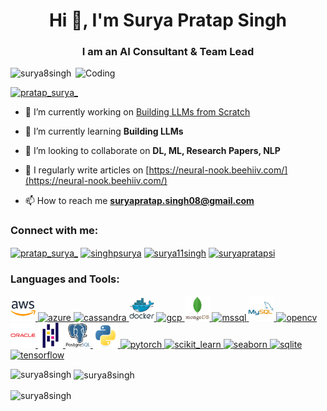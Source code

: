 <h1 align="center">Hi 👋, I'm Surya Pratap Singh</h1>
<h3 align="center">I am an AI Consultant & Team Lead</h3>
<img align="right" alt="Coding" width="400" img align="right" alt="Coding" width="400" src="https://cdn.dribbble.com/users/1162077/screenshots/3848914/programmer.gif")>

<p align="left"> <img src="https://komarev.com/ghpvc/?username=surya8singh&label=Profile%20views&color=0e75b6&style=flat" alt="surya8singh" /> </p>

<p align="left"> <a href="https://twitter.com/pratap_surya_" target="blank"><img src="https://img.shields.io/twitter/follow/pratap_surya_?logo=twitter&style=for-the-badge" alt="pratap_surya_" /></a> </p>

- 🔭 I’m currently working on [Building LLMs from Scratch](https://github.com/Surya8Singh/Portfolio_Projects/tree/main/Building-LLMs-from-Scratch)

- 🌱 I’m currently learning **Building LLMs**

- 👯 I’m looking to collaborate on **DL, ML, Research Papers, NLP**

- 📝 I regularly write articles on [https://neural-nook.beehiiv.com/](https://neural-nook.beehiiv.com/)

- 📫 How to reach me **suryapratap.singh08@gmail.com**

<h3 align="left">Connect with me:</h3>
<p align="left">
<a href="https://twitter.com/pratap_surya_" target="blank"><img align="center" src="https://raw.githubusercontent.com/rahuldkjain/github-profile-readme-generator/master/src/images/icons/Social/twitter.svg" alt="pratap_surya_" height="30" width="40" /></a>
<a href="https://linkedin.com/in/singhpsurya" target="blank"><img align="center" src="https://raw.githubusercontent.com/rahuldkjain/github-profile-readme-generator/master/src/images/icons/Social/linked-in-alt.svg" alt="singhpsurya" height="30" width="40" /></a>
<a href="https://kaggle.com/surya11singh" target="blank"><img align="center" src="https://raw.githubusercontent.com/rahuldkjain/github-profile-readme-generator/master/src/images/icons/Social/kaggle.svg" alt="surya11singh" height="30" width="40" /></a>
<a href="https://medium.com/suryapratapsi" target="blank"><img align="center" src="https://raw.githubusercontent.com/rahuldkjain/github-profile-readme-generator/master/src/images/icons/Social/medium.svg" alt="suryapratapsi" height="30" width="40" /></a>
</p>

<h3 align="left">Languages and Tools:</h3>
<p align="left"> <a href="https://aws.amazon.com" target="_blank" rel="noreferrer"> <img src="https://raw.githubusercontent.com/devicons/devicon/master/icons/amazonwebservices/amazonwebservices-original-wordmark.svg" alt="aws" width="40" height="40"/> </a> <a href="https://azure.microsoft.com/en-in/" target="_blank" rel="noreferrer"> <img src="https://www.vectorlogo.zone/logos/microsoft_azure/microsoft_azure-icon.svg" alt="azure" width="40" height="40"/> </a> <a href="https://cassandra.apache.org/" target="_blank" rel="noreferrer"> <img src="https://www.vectorlogo.zone/logos/apache_cassandra/apache_cassandra-icon.svg" alt="cassandra" width="40" height="40"/> </a> <a href="https://www.docker.com/" target="_blank" rel="noreferrer"> <img src="https://raw.githubusercontent.com/devicons/devicon/master/icons/docker/docker-original-wordmark.svg" alt="docker" width="40" height="40"/> </a> <a href="https://cloud.google.com" target="_blank" rel="noreferrer"> <img src="https://www.vectorlogo.zone/logos/google_cloud/google_cloud-icon.svg" alt="gcp" width="40" height="40"/> </a> <a href="https://www.mongodb.com/" target="_blank" rel="noreferrer"> <img src="https://raw.githubusercontent.com/devicons/devicon/master/icons/mongodb/mongodb-original-wordmark.svg" alt="mongodb" width="40" height="40"/> </a> <a href="https://www.microsoft.com/en-us/sql-server" target="_blank" rel="noreferrer"> <img src="https://www.svgrepo.com/show/303229/microsoft-sql-server-logo.svg" alt="mssql" width="40" height="40"/> </a> <a href="https://www.mysql.com/" target="_blank" rel="noreferrer"> <img src="https://raw.githubusercontent.com/devicons/devicon/master/icons/mysql/mysql-original-wordmark.svg" alt="mysql" width="40" height="40"/> </a> <a href="https://opencv.org/" target="_blank" rel="noreferrer"> <img src="https://www.vectorlogo.zone/logos/opencv/opencv-icon.svg" alt="opencv" width="40" height="40"/> </a> <a href="https://www.oracle.com/" target="_blank" rel="noreferrer"> <img src="https://raw.githubusercontent.com/devicons/devicon/master/icons/oracle/oracle-original.svg" alt="oracle" width="40" height="40"/> </a> <a href="https://pandas.pydata.org/" target="_blank" rel="noreferrer"> <img src="https://raw.githubusercontent.com/devicons/devicon/2ae2a900d2f041da66e950e4d48052658d850630/icons/pandas/pandas-original.svg" alt="pandas" width="40" height="40"/> </a> <a href="https://www.postgresql.org" target="_blank" rel="noreferrer"> <img src="https://raw.githubusercontent.com/devicons/devicon/master/icons/postgresql/postgresql-original-wordmark.svg" alt="postgresql" width="40" height="40"/> </a> <a href="https://www.python.org" target="_blank" rel="noreferrer"> <img src="https://raw.githubusercontent.com/devicons/devicon/master/icons/python/python-original.svg" alt="python" width="40" height="40"/> </a> <a href="https://pytorch.org/" target="_blank" rel="noreferrer"> <img src="https://www.vectorlogo.zone/logos/pytorch/pytorch-icon.svg" alt="pytorch" width="40" height="40"/> </a> <a href="https://scikit-learn.org/" target="_blank" rel="noreferrer"> <img src="https://upload.wikimedia.org/wikipedia/commons/0/05/Scikit_learn_logo_small.svg" alt="scikit_learn" width="40" height="40"/> </a> <a href="https://seaborn.pydata.org/" target="_blank" rel="noreferrer"> <img src="https://seaborn.pydata.org/_images/logo-mark-lightbg.svg" alt="seaborn" width="40" height="40"/> </a> <a href="https://www.sqlite.org/" target="_blank" rel="noreferrer"> <img src="https://www.vectorlogo.zone/logos/sqlite/sqlite-icon.svg" alt="sqlite" width="40" height="40"/> </a> <a href="https://www.tensorflow.org" target="_blank" rel="noreferrer"> <img src="https://www.vectorlogo.zone/logos/tensorflow/tensorflow-icon.svg" alt="tensorflow" width="40" height="40"/> </a> </p>

<p><img align="left" src="https://github-readme-stats.vercel.app/api/top-langs?username=surya8singh&show_icons=true&locale=en&layout=compact" alt="surya8singh" /></p>

<p>&nbsp;<img align="center" src="https://github-readme-stats.vercel.app/api?username=surya8singh&show_icons=true&locale=en" alt="surya8singh" /></p>

<p><img align="center" src="https://github-readme-streak-stats.herokuapp.com/?user=surya8singh&" alt="surya8singh" /></p>
